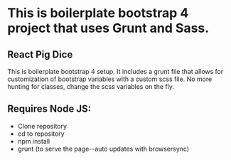 # This is boilerplate bootstrap 4 project that uses Grunt and Sass.


## React Pig Dice
This is boilerplate bootstrap 4 setup. It includes a grunt file that allows for customization of bootstrap variables with a custom scss file. No more hunting for classes, change the scss variables on the fly.

## Requires Node JS:
* Clone repository
* cd to repository
* npm install
* grunt (to serve the page--auto updates with browsersync)

